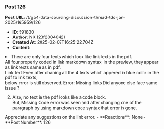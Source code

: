 ### Post 126
**Post URL**: /t/ga4-data-sourcing-discussion-thread-tds-jan-2025/165959/126
- **ID**: 591830
- **Author**: NK (23f2004042)
- **Created At**: 2025-02-07T16:25:22.704Z
- **Content**:  
  <ol>
<li>There are only four texts which look like link texts in the pdf.<br>
All four properly coded in link markdown syntax, in the preview, they appear as  link texts same as in pdf.</li>
</ol>
<a>Link text</a>
Even after chaning all the 4 texts which appered in blue color in the pdf to link texts,<br>
below error is still observed.
Error: Missing links
Did anyone else face same issue ?
<ol start="2">
<li>Also, no text in the pdf looks like a code block.<br>
But, Missing Code error was seen and after changing one of the paragraph by using markdown code syntax that error is gone.</li>
</ol>
Appreciate any suggestions on the link error.
- **Reactions**: None
- **Post Number**: 126


